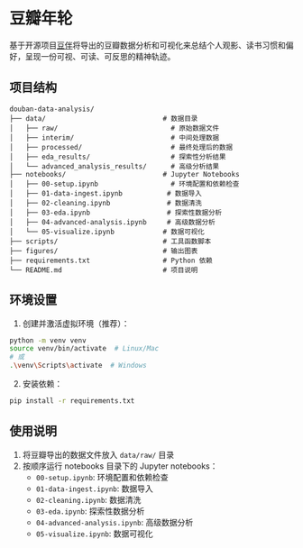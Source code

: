 # 豆瓣年轮

基于开源项目[豆伴](https://github.com/doufen-org/tofu)将导出的豆瓣数据分析和可视化来总结个人观影、读书习惯和偏好，呈现一份可视、可读、可反思的精神轨迹。

## 项目结构

```
douban-data-analysis/
├── data/                             # 数据目录
│   ├── raw/                            # 原始数据文件
│   ├── interim/                        # 中间处理数据
│   ├── processed/                      # 最终处理后的数据
│   ├── eda_results/                    # 探索性分析结果
│   └── advanced_analysis_results/      # 高级分析结果
├── notebooks/                        # Jupyter Notebooks
│   ├── 00-setup.ipynb                  # 环境配置和依赖检查
│   ├── 01-data-ingest.ipynb           # 数据导入
│   ├── 02-cleaning.ipynb              # 数据清洗
│   ├── 03-eda.ipynb                   # 探索性数据分析
│   ├── 04-advanced-analysis.ipynb     # 高级数据分析
│   └── 05-visualize.ipynb            # 数据可视化
├── scripts/                          # 工具函数脚本
├── figures/                          # 输出图表
├── requirements.txt                  # Python 依赖
└── README.md                         # 项目说明
```

## 环境设置

1. 创建并激活虚拟环境（推荐）：

```bash
python -m venv venv
source venv/bin/activate  # Linux/Mac
# 或
.\venv\Scripts\activate  # Windows
```

2. 安装依赖：

```bash
pip install -r requirements.txt
```

## 使用说明

1. 将豆瓣导出的数据文件放入 `data/raw/` 目录
2. 按顺序运行 notebooks 目录下的 Jupyter notebooks：
   - `00-setup.ipynb`: 环境配置和依赖检查
   - `01-data-ingest.ipynb`: 数据导入
   - `02-cleaning.ipynb`: 数据清洗
   - `03-eda.ipynb`: 探索性数据分析
   - `04-advanced-analysis.ipynb`: 高级数据分析
   - `05-visualize.ipynb`: 数据可视化

